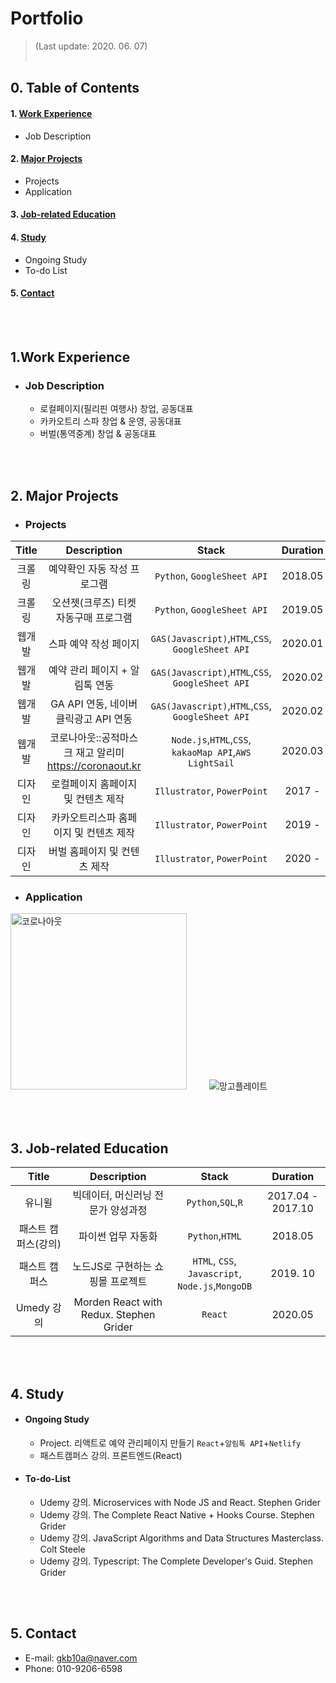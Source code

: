 # Portfolio
> (Last update: 2020. 06. 07)
<br><br>

## 0. Table of Contents
#### 1. [Work Experience](#work_experience)
- Job Description
#### 2. [Major Projects](#major_projects)
- Projects
- Application
#### 3. [Job-related Education](#job_related)

#### 4. [Study](#study)
- Ongoing Study
- To-do List
#### 5. [Contact](#contact)
<br><br>


## 1.Work Experience <a name="work_experience"></a>
- ### Job Description
  - 로컬페이지(필리핀 여행사) 창업, 공동대표
  - 카카오트리 스파 창업 & 운영, 공동대표
  - 버벌(통역중계) 창업 & 공동대표

<br><br>

## 2. Major Projects <a name="major_projects"></a>
- ### Projects
|Title|Description|Stack|Duration|
|:-------:|:-------:|:---:|:-----:|
|크롤링|예약확인 자동 작성 프로그램|`Python`, `GoogleSheet API`|2018.05|
|크롤링|오션젯(크루즈) 티켓 자동구매 프로그램|`Python`, `GoogleSheet API`|2019.05|
|웹개발|스파 예약 작성 페이지|`GAS(Javascript)`,`HTML`,`CSS`,<br>`GoogleSheet API`|2020.01|
|웹개발|예약 관리 페이지 + 알림톡 연동|`GAS(Javascript)`,`HTML`,`CSS`,<br>`GoogleSheet API`|2020.02|
|웹개발|GA API 연동, 네이버 클릭광고 API 연동|`GAS(Javascript)`,`HTML`,`CSS`,<br>`GoogleSheet API`|2020.02|
|웹개발|코로나아웃::공적마스크 재고 알리미<br>https://coronaout.kr|`Node.js`,`HTML`,`CSS`,<br>`kakaoMap API`,`AWS LightSail`|2020.03|
|디자인|로컬페이지 홈페이지 및 컨텐츠 제작|`Illustrator`, `PowerPoint`|2017 -|
|디자인|카카오트리스파 홈페이지 및 컨텐츠 제작|`Illustrator`, `PowerPoint`|2019 -|
|디자인|버벌 홈페이지 및 컨텐츠 제작|`Illustrator`, `PowerPoint`|2020 -|
 
- ### Application

<img width="282" alt="코로나아웃" src="https://user-images.githubusercontent.com/45453533/82897996-7dee4e80-9f93-11ea-8d16-0f54e8d80fce.png"> &emsp;&emsp; ![망고플레이트](https://user-images.githubusercontent.com/45453533/82911319-b3e8fe00-9fa6-11ea-88ec-fe958819df21.gif)

<br><br>

## 3. Job-related Education <a name="job_related"></a>
|Title|Description|Stack|Duration|
|:-------:|:-------:|:---:|:-----:|
|유니윌|빅데이터, 머신러닝 전문가 양성과정|`Python`,`SQL`,`R`|2017.04 - 2017.10|
|패스트 캠퍼스(강의)|파이썬 업무 자동화|`Python`,`HTML`|2018.05|
|패스트 캠퍼스|노드JS로 구현하는 쇼핑몰 프로젝트|`HTML`, `CSS`, `Javascript`,<br> `Node.js`,`MongoDB`|2019. 10|
|Umedy 강의| Morden React with Redux. Stephen Grider|`React`|2020.05|

<br><br>

## 4. Study <a name="study"></a>
- #### Ongoing Study
  - Project. 리액트로 예약 관리페이지 만들기 `React`+`알림톡 API`+`Netlify`
  - 패스트캠퍼스 강의. 프론트엔드(React)
  
- #### To-do-List
  - Udemy 강의. Microservices with Node JS and React. Stephen Grider
  - Udemy 강의. The Complete React Native + Hooks Course. Stephen Grider
  - Udemy 강의. JavaScript Algorithms and Data Structures Masterclass. Colt Steele
  - Udemy 강의. Typescript: The Complete Developer's Guid. Stephen Grider

<br><br>

## 5. Contact <a name="contact"></a>
- E-mail: gkb10a@naver.com
- Phone: 010-9206-6598
